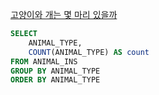 [고양이와 개는 몇 마리 있을까](https://school.programmers.co.kr/learn/courses/30/lessons/59040)

```sql
SELECT 
    ANIMAL_TYPE,
    COUNT(ANIMAL_TYPE) AS count
FROM ANIMAL_INS
GROUP BY ANIMAL_TYPE
ORDER BY ANIMAL_TYPE
```

